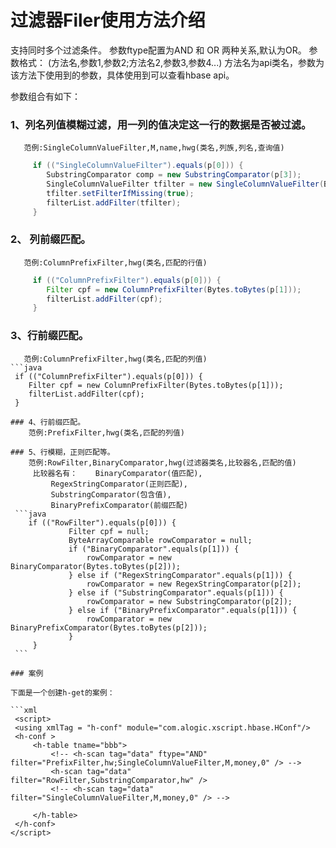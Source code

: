 过滤器Filer使用方法介绍
========
 支持同时多个过滤条件。
 参数ftype配置为AND 和 OR 两种关系,默认为OR。
 参数格式：
 (方法名,参数1,参数2;方法名2,参数3,参数4...)
 方法名为api类名，参数为该方法下使用到的参数，具体使用到可以查看hbase api。
 
参数组合有如下：
 ### 1、列名列值模糊过滤，用一列的值决定这一行的数据是否被过滤。
       范例:SingleColumnValueFilter,M,name,hwg(类名,列族,列名,查询值)
       
```java
  	 if (("SingleColumnValueFilter").equals(p[0])) {
        SubstringComparator comp = new SubstringComparator(p[3]);
        SingleColumnValueFilter tfilter = new SingleColumnValueFilter(Bytes.toBytes(p[1]), 				Bytes.toBytes(p[2]), CompareOp.EQUAL, comp);
        tfilter.setFilterIfMissing(true);
        filterList.addFilter(tfilter);
     }
```
### 2、 列前缀匹配。
       范例:ColumnPrefixFilter,hwg(类名,匹配的行值)
```java
  	 if (("ColumnPrefixFilter").equals(p[0])) {
        Filter cpf = new ColumnPrefixFilter(Bytes.toBytes(p[1]));
        filterList.addFilter(cpf);
     }
```
### 3、行前缀匹配。
       范例:ColumnPrefixFilter,hwg(类名,匹配的列值)
    ```java
  	 if (("ColumnPrefixFilter").equals(p[0])) {
        Filter cpf = new ColumnPrefixFilter(Bytes.toBytes(p[1]));
        filterList.addFilter(cpf);
     }
   ```
### 4、行前缀匹配。
       范例:PrefixFilter,hwg(类名,匹配的列值)
       
### 5、行模糊，正则匹配等。
       范例:RowFilter,BinaryComparator,hwg(过滤器类名,比较器名,匹配的值)   
        比较器名有：    BinaryComparator(值匹配),
 		 	RegexStringComparator(正则匹配),
  		 	SubstringComparator(包含值),
 			BinaryPrefixComparator(前缀匹配)
 	```java
 	   if (("RowFilter").equals(p[0])) {
                Filter cpf = null;
                ByteArrayComparable rowComparator = null;
                if ("BinaryComparator".equals(p[1])) {
                    rowComparator = new BinaryComparator(Bytes.toBytes(p[2]));
                } else if ("RegexStringComparator".equals(p[1])) {
                    rowComparator = new RegexStringComparator(p[2]);
                } else if ("SubstringComparator".equals(p[1])) {
                    rowComparator = new SubstringComparator(p[2]);
                } else if ("BinaryPrefixComparator".equals(p[1])) {
                    rowComparator = new BinaryPrefixComparator(Bytes.toBytes(p[2]));
                }
        }
 	```		
 
### 案例

下面是一个创建h-get的案例：

```xml
	<script>
	<using xmlTag = "h-conf" module="com.alogic.xscript.hbase.HConf"/>
	<h-conf >
		<h-table tname="bbb">
			<!-- <h-scan tag="data" ftype="AND" filter="PrefixFilter,hw;SingleColumnValueFilter,M,money,0" /> -->
			<h-scan tag="data"   filter="RowFilter,SubstringComparator,hw" />
			<!-- <h-scan tag="data"   filter="SingleColumnValueFilter,M,money,0" /> -->

		</h-table>
	</h-conf>
</script>
```
